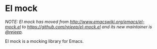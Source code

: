 # El mock

_NOTE: El mock has moved from
<http://www.emacswiki.org/emacs/el-mock.el> to
<https://github.com/rejeep/el-mock.el> and its new maintainer is
[@rejeep](https://github.com/rejeep)._

El mock is a mocking library for Emacs. 
